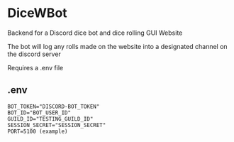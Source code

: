 # DiceWBot
Backend for a Discord dice bot and dice rolling GUI Website

The bot will log any rolls made on the website into a designated channel on the discord server


Requires a .env file

## .env
```
BOT_TOKEN="DISCORD-BOT_TOKEN"
BOT_ID="BOT_USER_ID"
GUILD_ID="TESTING_GUILD_ID"
SESSION_SECRET="SESSION_SECRET"
PORT=5100 (example)
```
